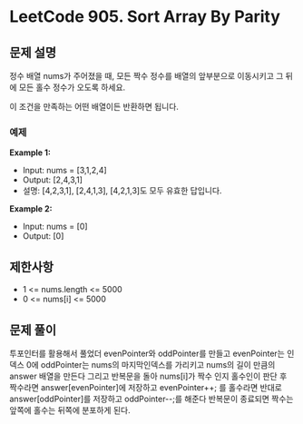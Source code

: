 # LeetCode 905. Sort Array By Parity

## 문제 설명

정수 배열 nums가 주어졌을 때, 모든 짝수 정수를 배열의 앞부분으로 이동시키고 그 뒤에 모든 홀수 정수가 오도록 하세요.

이 조건을 만족하는 어떤 배열이든 반환하면 됩니다.

### 예제

**Example 1:**

- Input: nums = [3,1,2,4]
- Output: [2,4,3,1]
- 설명: [4,2,3,1], [2,4,1,3], [4,2,1,3]도 모두 유효한 답입니다.

**Example 2:**

- Input: nums = [0]
- Output: [0]

## 제한사항

- 1 <= nums.length <= 5000
- 0 <= nums[i] <= 5000

## 문제 풀이

투포인터를 활용해서 풀었더 evenPointer와 oddPointer를 만들고 evenPointer는 인덱스 0에 oddPointer는 nums의 마지막인덱스를 가리키고 nums의 길이 만큼의 answer 배열을 만든다 그리고 반복문을 돌아 nums[i]가 짝수 인지 홀수인이 판단 후 짝수라면 answer[evenPointer]에 저장하고 evenPointer++; 를 홀수라면 반대로 answer[oddPointer]를 저장하고 oddPointer--;를 해준다 반복문이 종료되면 짝수는 앞쪽에 홀수는 뒤쪽에 분포하게 된다.
